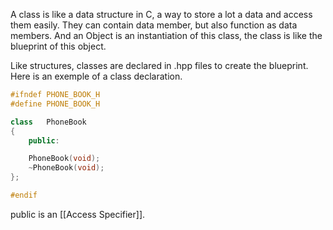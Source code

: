 A class is like a data structure in C, a way to store a lot a data and access them easily.
They can contain data member, but also function as data members.
And an Object is an instantiation of this class, the class is like the blueprint of this object.

Like structures, classes are declared in .hpp files to create the blueprint.
Here is an exemple of a class declaration.
```c++
#ifndef	PHONE_BOOK_H
#define	PHONE_BOOK_H

class	PhoneBook
{
	public:

	PhoneBook(void);
	~PhoneBook(void);
};

#endif
```
public is an [[Access Specifier]].
